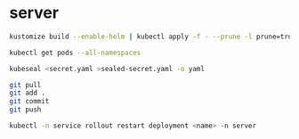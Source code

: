 # server

```bash
kustomize build --enable-helm | kubectl apply -f - --prune -l prune=true
```

```bash
kubectl get pods --all-namespaces
```

```bash
kubeseal <secret.yaml >sealed-secret.yaml -o yaml
```

```bash
git pull 
git add .
git commit
git push
```

```bash
kubectl -n service rollout restart deployment <name> -n server
```